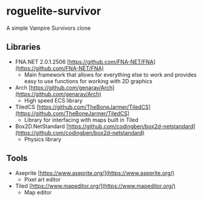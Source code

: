 # roguelite-survivor

A simple Vampire Survivors clone

## Libraries

- FNA.NET 2.0.1.2506 [https://github.com/FNA-NET/FNA](https://github.com/FNA-NET/FNA)
  - Main framework that allows for everything else to work and provides easy to use functions for working with 2D graphics
- Arch [https://github.com/genaray/Arch](https://github.com/genaray/Arch)
  - High speed ECS library
- TiledCS [https://github.com/TheBoneJarmer/TiledCS](https://github.com/TheBoneJarmer/TiledCS)
  - Library for interfacing with maps built in Tiled
- Box2D.NetStandard [https://github.com/codingben/box2d-netstandard](https://github.com/codingben/box2d-netstandard)
  - Physics library

## Tools

- Aseprite [https://www.aseprite.org/](https://www.aseprite.org/)
  - Pixel art editor
- Tiled [https://www.mapeditor.org/](https://www.mapeditor.org/)
  - Map editor
